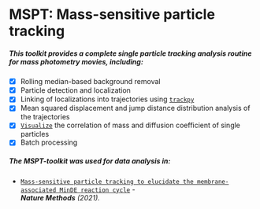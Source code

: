 # MSPT: Mass-sensitive particle tracking

##### This toolkit provides a complete single particle tracking analysis routine for mass photometry movies, including:

- [x] Rolling median-based background removal
- [x] Particle detection and localization
- [x] Linking of localizations into trajectories using [`trackpy`](http://soft-matter.github.io/trackpy/v0.5.0/)
- [x] Mean squared displacement and jump distance distribution analysis of the trajectories
- [x] [`Visualize`](https://github.com/LBL-EESA/fastkde) the correlation of mass and diffusion coefficient of single particles
- [x] Batch processing

##### The MSPT-toolkit was used for data analysis in:
* [`Mass-sensitive particle tracking to elucidate the membrane-associated MinDE reaction cycle`](https://doi.org/10.1038/s41592-021-01260-x) -<br/> _***Nature Methods*** (2021)._
